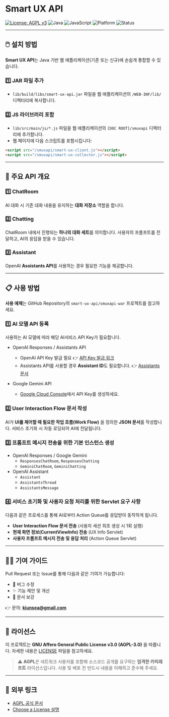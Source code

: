 # Smart UX API

[![License: AGPL v3](https://img.shields.io/badge/License-AGPL%20v3-blue.svg)](https://www.gnu.org/licenses/agpl-3.0.html)
![Java](https://img.shields.io/badge/language-Java-orange)
![JavaScript](https://img.shields.io/badge/language-JavaScript-yellow)
![Platform](https://img.shields.io/badge/platform-Web-blue)
![Status](https://img.shields.io/badge/status-Active-brightgreen)

---

## 🖱️ 설치 방법

**Smart UX API**는 Java 기반 웹 애플리케이션(기존 또는 신규)에 손쉽게 통합할 수 있습니다.

### 1️⃣ JAR 파일 추가

* `lib/build/libs/smart-ux-api.jar` 파일을 웹 애플리케이션의 `/WEB-INF/lib/` 디렉터리에 복사합니다.

### 2️⃣ JS 라이브러리 포함

* `lib/src/main/js/*.js` 파일을 웹 애플리케이션의 `[DOC ROOT]/smuxapi` 디렉터리에 추가합니다.
* 웹 페이지에 다음 스크립트를 포함시킵니다:

```html
<script src="/smuxapi/smart-ux-client.js"></script>
<script src="/smuxapi/smart-ux-collector.js"></script>
```

---

## 🧊 주요 API 개요

### 1️⃣ ChatRoom

AI 대화 시 기존 대화 내용을 유지하는 **대화 저장소** 역할을 합니다.

### 2️⃣ Chatting

ChatRoom 내에서 진행되는 **하나의 대화 세트**를 의미합니다.
사용자의 프롬프트를 전달하고, AI의 응답을 받을 수 있습니다.

### 3️⃣ Assistant

OpenAI **Assistants API**를 사용하는 경우 필요한 기능을 제공합니다.

---

## 📋 사용 방법

**사용 예제**는 GitHub Repository의 `smart-ux-api/smuxapi-war` 프로젝트를 참고하세요.

### 1️⃣ AI 모델 API 등록

사용하는 AI 모델에 따라 해당 AI서비스 API Key가 필요합니다.

* OpenAI Responses / Assistants API
  - OpenAI API Key 발급 필요
    👉 [API Key 발급 링크](https://platform.openai.com/settings/organization/api-keys)
  - Assistants API를 사용할 경우 **Assistant ID**도 필요합니다.
    👉 [Assistants 문서](https://platform.openai.com/docs/assistants)

* Google Gemini API
  - [Google Cloud Console](https://console.cloud.google.com)에서 API Key를 생성하세요.

### 2️⃣ User Interaction Flow 문서 작성

AI가 **UI를 제어할 때 필요한 작업 흐름(Work Flow)** 을 정의한 **JSON 문서**를 작성합니다.
서비스 초기화 시 자동 로딩되어 AI에 전달됩니다.

### 3️⃣ 프롬프트 메시지 전송을 위한 기본 인스턴스 생성

* OpenAI Responses / Google Gemini
  - `ResponsesChatRoom`, `ResponsesChatting`
  - `GeminiChatRoom`, `GeminiChatting`
* OpenAI Assistant
  - `Assistant`
  - `AssistantsThread`
  - `AssistantsMessage`

### 4️⃣ 서비스 초기화 및 사용자 요청 처리를 위한 Servlet 요구 사항
다음과 같은 프로세스를 통해 AI로부터 Action Queue를 응답받아 동작하게 됩니다.
* **User Interaction Flow 문서 전송** (사용자 세션 최초 생성 시 1회 실행)
* **현재 화면 정보(CurrentViewInfo) 전송** (UX Info Servlet)
* **사용자 프롬프트 메시지 전송 및 응답 처리** (Action Queue Servlet)

---

## 🧑‍💻 기여 가이드

Pull Request 또는 Issue를 통해 다음과 같은 기여가 가능합니다:

* 🐞 버그 수정
* ✨ 기능 제안 및 개선
* 📝 문서 보강

👉 문의: **[kiunsea@gmail.com](mailto:kiunsea@gmail.com)**

---

## 📄 라이선스

이 프로젝트는 **GNU Affero General Public License v3.0 (AGPL-3.0)** 을 따릅니다.
자세한 내용은 [LICENSE](./LICENSE) 파일을 참고하세요.

> ⚠️ **AGPL**은 네트워크 사용자를 포함해 소스코드 공개를 요구하는 **엄격한 카피레프트** 라이선스입니다.
> 사용 및 배포 전 반드시 내용을 이해하고 준수해 주세요.

---

## 🔗 외부 링크

* [AGPL 공식 문서](https://www.gnu.org/licenses/agpl-3.0.html)
* [Choose a License 설명](https://choosealicense.com/licenses/agpl-3.0/)

